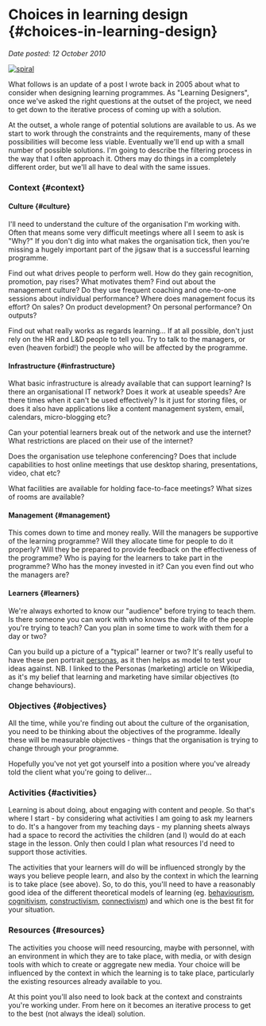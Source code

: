 # Choices in learning design {#choices-in-learning-design}

_Date posted: 12 October 2010_

[![spiral](./assets/path2816.png "spiral")](./assets/path2816.png)

What follows is an update of a post I wrote back in 2005 about what to consider when designing learning programmes. As "Learning Designers", once we've asked the right questions at the outset of the project, we need to get down to the iterative process of coming up with a solution.

At the outset, a whole range of potential solutions are available to us. As we start to work through the constraints and the requirements, many of these possibilities will become less viable. Eventually we'll end up with a small number of possible solutions. I'm going to describe the filtering process in the way that I often approach it. Others may do things in a completely different order, but we'll all have to deal with the same issues.

### Context {#context}

#### Culture {#culture}

I'll need to understand the culture of the organisation I'm working with. Often that means some very difficult meetings where all I seem to ask is "Why?" If you don't dig into what makes the organisation tick, then you're missing a hugely important part of the jigsaw that is a successful learning programme.

Find out what drives people to perform well. How do they gain recognition, promotion, pay rises? What motivates them? Find out about the management culture? Do they use frequent coaching and one-to-one sessions about individual performance? Where does management focus its effort? On sales? On product development? On personal performance? On outputs?

Find out what really works as regards learning... If at all possible, don't just rely on the HR and L&D people to tell you. Try to talk to the managers, or even (heaven forbid!) the people who will be affected by the programme.

#### Infrastructure {#infrastructure}

What basic infrastructure is already available that can support learning? Is there an organisational IT network? Does it work at useable speeds? Are there times when it can't be used effectively? Is it just for storing files, or does it also have applications like a content management system, email, calendars, micro-blogging etc?

Can your potential learners break out of the network and use the internet? What restrictions are placed on their use of the internet?

Does the organisation use telephone conferencing? Does that include capabilities to host online meetings that use desktop sharing, presentations, video, chat etc?

What facilities are available for holding face-to-face meetings? What sizes of rooms are available?

#### Management {#management}

This comes down to time and money really. Will the managers be supportive of the learning programme? Will they allocate time for people to do it properly? Will they be prepared to provide feedback on the effectiveness of the programme? Who is paying for the learners to take part in the programme? Who has the money invested in it? Can you even find out who the managers are?

#### Learners {#learners}

We're always exhorted to know our "audience" before trying to teach them. Is there someone you can work with who knows the daily life of the people you're trying to teach? Can you plan in some time to work with them for a day or two?

Can you build up a picture of a "typical" learner or two? It's really useful to have these pen portrait [personas](http://en.wikipedia.org/wiki/Persona_(marketing)), as it then helps as model to test your ideas against. NB. I linked to the Personas (marketing) article on Wikipedia, as it's my belief that learning and marketing have similar objectives (to change behaviours).

### Objectives {#objectives}

All the time, while you're finding out about the culture of the organisation, you need to be thinking about the objectives of the programme. Ideally these will be measurable objectives - things that the organisation is trying to change through your programme.

Hopefully you've not yet got yourself into a position where you've already told the client what you're going to deliver...

### Activities {#activities}

Learning is about doing, about engaging with content and people. So that's where I start - by considering what activities I am going to ask my learners to do. It's a hangover from my teaching days - my planning sheets always had a space to record the activities the children (and I) would do at each stage in the lesson. Only then could I plan what resources I'd need to support those activities.

The activities that your learners will do will be influenced strongly by the ways you believe people learn, and also by the context in which the learning is to take place (see above). So, to do this, you'll need to have a reasonably good idea of the different theoretical models of learning (eg. [behaviourism](http://en.wikipedia.org/wiki/Behaviorism), [cognitivism](http://en.wikipedia.org/wiki/Cognitivism_(psychology)), [constructivism](http://en.wikipedia.org/wiki/Constructivism_(learning_theory)), [connectivism](http://en.wikipedia.org/wiki/Connectivism_(learning_theory))) and which one is the best fit for your situation.

### Resources {#resources}

The activities you choose will need resourcing, maybe with personnel, with an environment in which they are to take place, with media, or with design tools with which to create or aggregate new media. Your choice will be influenced by the context in which the learning is to take place, particularly the existing resources already available to you.

At this point you'll also need to look back at the context and constraints you're working under. From here on it becomes an iterative process to get to the best (not always the ideal) solution.